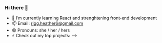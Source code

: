 ### Hi there 👋


- 🌱 I’m currently learning React and strenghtening front-end development
- 📫 Email: rigg.heather6@gmail.com
- 😄 Pronouns: she / her / hers
- ⚡ Check out my top projects:
-->
